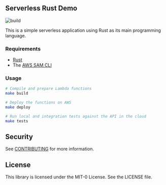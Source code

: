 ## Serverless Rust Demo

![build](https://github.com/aws-samples/serverless-rust-demo/actions/workflows/ci.yml/badge.svg)

This is a simple serverless application using Rust as its main programming language.

### Requirements

* [Rust](https://www.rust-lang.org/)
* The [AWS SAM CLI](https://docs.aws.amazon.com/serverless-application-model/latest/developerguide/serverless-sam-cli-install.html)

### Usage

```bash
# Compile and prepare Lambda functions
make build

# Deploy the functions on AWS
make deploy

# Run local and integration tests against the API in the cloud
make tests
```

## Security

See [CONTRIBUTING](CONTRIBUTING.md#security-issue-notifications) for more information.

## License

This library is licensed under the MIT-0 License. See the LICENSE file.

